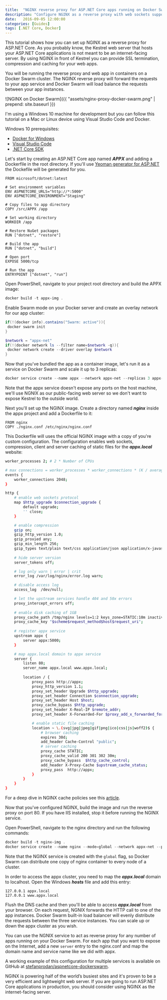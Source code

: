 ```yaml
---
title:  "NGINX reverse proxy for ASP.NET Core apps running on Docker Swarm"
description: "Configure NGINX as a reverse proxy with web sockets support, compression and caching for ASP.NET Core apps hosted with Docker Swarm Mode"
date:   2016-09-05 12:00:00
categories: [Guides]
tags: [.NET Core, Docker]
---
```


This tutorial shows how you can set up NGINX as a reverse proxy for ASP.NET Core. As you probably know, the Kestrel web server that hosts your ASP.NET Core applications is not meant to be an internet-facing server. By using NGINX in front of Kestrel you can provide SSL termination, compression and caching for your web apps.

You will be running the reverse proxy and web app in containers on a Docker Swarm cluster. The NGINX reverse proxy will forward the requests to your app service and Docker Swarm will load balance the requests between your app instances.

![NGINX on Docker Swarm]({{ "assets/nginx-proxy-docker-swarm.png" | prepend: site.baseurl }})

I'm using a Windows 10 machine for development but you can follow this tutorial on a Mac or Linux device using Visual Studio Code and Docker.

Windows 10 prerequisites:

* [Docker for Windows](https://docs.docker.com/docker-for-windows/)
* [Visual Studio Code](https://www.visualstudio.com/products/code-vs.aspx)
* [.NET Core SDK](https://www.microsoft.com/net/core#windows)

Let's start by creating an ASP.NET Core app named ***APPX*** and adding a Dockerfile in the root directory. 
If you'll use [Yeoman generator for ASP.NET](https://github.com/omnisharp/generator-aspnet) the Dockefile will be generated for you.

```
FROM microsoft/dotnet:latest

# Set environment variables
ENV ASPNETCORE_URLS="http://*:5000"
ENV ASPNETCORE_ENVIRONMENT="Staging"

# Copy files to app directory
COPY /src/APPX /app

# Set working directory
WORKDIR /app

# Restore NuGet packages
RUN ["dotnet", "restore"]

# Build the app
RUN ["dotnet", "build"]

# Open port
EXPOSE 5000/tcp

# Run the app
ENTRYPOINT ["dotnet", "run"]
```   

Open PowerShell, navigate to your project root directory and build the APPX image:

```powershell
docker build -t appx-img .
```

Enable Swarm mode on your Docker server and create an overlay network for our app cluster:

```powershell
if(!(docker info).contains("Swarm: active")){
 docker swarm init
}

$network = "appx-net"
if(!(docker network ls --filter name=$network -q)){
 docker network create --driver overlay $network
}
```

Now that you've bundled the app as a container image, let's run it as a service on Docker Swarm and scale it up to 3 replicas:

```powershell
docker service create --name appx --network appx-net --replicas 3 appx-img
```

Note that the appx service doesn't expose any ports on the host machine, we'll use NGNIX as our public-facing web server so we don't want to expose Kestrel to the outside world.

Next you'll set up the NGINX image. Create a directory named ***nginx*** inside the appx project and add a Dockerfile to it:

```
FROM nginx
COPY ./nginx.conf /etc/nginx/nginx.conf
```

This Dockerfile will uses the official NGINX image with a copy of you're custom configuration. The configuration enables web sockets, compression, client and server caching of static files for the ***appx.local*** website:

```bash
worker_processes 2; # 2 * Number of CPUs

# max connections = worker_processes * worker_connections * (K / average $request_time)
events { 
	worker_connections 2048; 
}

http {
	# enable web sockets protocol
	map $http_upgrade $connection_upgrade {
		default upgrade;
		'' close;
	}

	# enable compression
	gzip on;
	gzip_http_version 1.0;
	gzip_proxied any;
	gzip_min_length 256;
	gzip_types text/plain text/css application/json application/x-javascript text/xml application/xml application/xml+rss text/javascript application/vnd.ms-fontobject application/x-font-ttf font/opentype image/svg+xml image/x-icon;
		
	# hide server version
	server_tokens off;

	# log only warn | error | crit 
	error_log /var/log/nginx/error.log warn;

	# disable access log
	access_log  /dev/null;

	# let the upstream services handle 404 and 50x errors
	proxy_intercept_errors off;
	
	# enable disk caching of 1GB
	proxy_cache_path /tmp/nginx levels=1:2 keys_zone=STATIC:10m inactive=60m max_size=1g;
	proxy_cache_key "$scheme$request_method$host$request_uri";
	
	# register appx service
	upstream appx {
		server appx:5000;
	}

	# map appx.local domain to appx service
	server {
		listen 80;
		server_name appx.local www.appx.local;
		
		location / {
			proxy_pass http://appx;
			proxy_http_version 1.1;
			proxy_set_header Upgrade $http_upgrade;
			proxy_set_header Connection $connection_upgrade;
			proxy_set_header Host $host;
			proxy_cache_bypass $http_upgrade;
			proxy_set_header X-Real-IP $remote_addr;
			proxy_set_header X-Forwarded-For $proxy_add_x_forwarded_for;

			# enable static file caching
			location ~ \.(svg|jpg|jpeg|gif|png|ico|css|js|woff2)$ {
				# browser caching
				expires 30d;
				add_header Cache-Control "public";
				# server caching
				proxy_cache STATIC;
				proxy_cache_valid 200 301 302 30m;
				proxy_cache_bypass  $http_cache_control;		  
				add_header X-Proxy-Cache $upstream_cache_status;	
				proxy_pass  http://appx;			
			}
		}
	}
}
```

For a deep dive in NGINX cache policies see this [article](https://serversforhackers.com/nginx-caching).

Now that you've configured NGINX, build the image and run the reverse proxy on port 80. If you have IIS installed, stop it before running the NGINX service.

Open PowerShell, navigate to the nginx directory and run the following commands:

```powershell
docker build -t nginx-img .
docker service create --name nginx --mode=global --network appx-net --publish 80:80 nginx-img
```

Note that the NGINX service is created with the `global` flag, so Docker Swarm can distribute one copy of nginx container to every node of a cluster.

In order to access the appx cluster, you need to map the ***appx.local*** domain to localhost. Open the Windows ***hosts*** file and add this entry:

```
127.0.0.1 appx.local
127.0.0.1 www.appx.local
```

Flush the DNS cache and then you'll be able to access ***appx.local*** from your browser. On each request, NGNIX forwards the HTTP call to one of the app instances. Docker Swarm built-in load balancer will evenly distribute the requests between the three service instances. You can scale up or down the appx cluster as you wish. 

You can use the NGNIX service to act as reverse proxy for any number of apps running on your Docker Swarm. For each app that you want to expose on the Internet, add a new `server` entry to the nginx.conf and map the domain name and service name like we did with appx.

A working example of this configuration for multiple services is available on GitHub at [stefanprodan/aspnetcore-dockerswarm](https://github.com/stefanprodan/aspnetcore-dockerswarm).

NGINX is powering half of the world’s busiest sites and it's proven to be a very efficient and lightweight web server. If you are going to run ASP.NET Core applications in production, you should consider using NGINX as the internet-facing server.